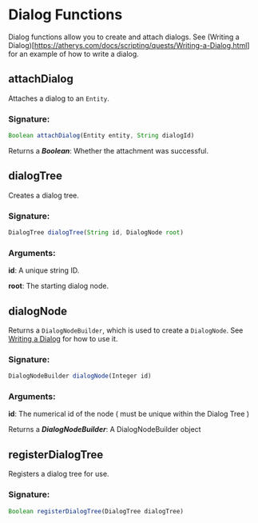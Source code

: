 # Dialog Functions
 Dialog functions allow you to create and attach dialogs.
 See (Writing a Dialog)[https://atherys.com/docs/scripting/quests/Writing-a-Dialog.html]
 for an example of how to write a dialog.

## attachDialog

Attaches a dialog to an `Entity`.

### Signature:
```js
Boolean attachDialog(Entity entity, String dialogId)
```

Returns a _**Boolean**_: Whether the attachment was successful.

## dialogTree

Creates a dialog tree.

### Signature:
```js
DialogTree dialogTree(String id, DialogNode root)
```
### Arguments:

**id**:   A unique string ID.

**root**: The starting dialog node.

## dialogNode

Returns a `DialogNodeBuilder`, which is used to create a `DialogNode`. See
 [Writing a Dialog](https://atherys.com/docs/scripting/quests/Writing-a-Dialog.html) for how to use it.

### Signature:
```js
DialogNodeBuilder dialogNode(Integer id)
```
### Arguments:

**id**: The numerical id of the node ( must be unique within the Dialog Tree )

Returns a _**DialogNodeBuilder**_: A DialogNodeBuilder object

## registerDialogTree

Registers a dialog tree for use.

### Signature:
```js
Boolean registerDialogTree(DialogTree dialogTree)
```

